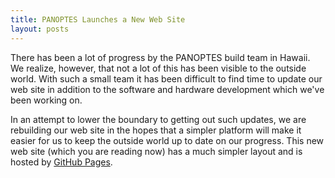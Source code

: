```yaml
---
title: PANOPTES Launches a New Web Site
layout: posts
---
```


There has been a lot of progress by the PANOPTES build team in Hawaii.  We realize, however, that not a lot of this has been visible to the outside world.  With such a small team it has been difficult to find time to update our web site in addition to the software and hardware development which we've been working on.

In an attempt to lower the boundary to getting out such updates, we are rebuilding our web site in the hopes that a simpler platform will make it easier for us to keep the outside world up to date on our progress.  This new web site (which you are reading now) has a much simpler layout and is hosted by [GitHub Pages](https://help.github.com/articles/what-are-github-pages/).
